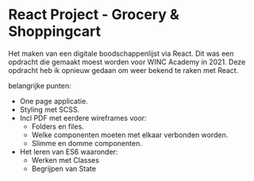 # React Project - Grocery & Shoppingcart

Het maken van een digitale boodschappenlijst via React. Dit was een opdracht die gemaakt moest worden voor WINC Academy in 2021.
Deze opdracht heb ik opnieuw gedaan om weer bekend te raken met React.

belangrijke punten:

- One page applicatie.
- Styling met SCSS.
- Incl PDF met eerdere wireframes voor:
  - Folders en files.
  - Welke componenten moeten met elkaar verbonden worden.
  - Slimme en domme componenten.
- Het leren van ES6 waaronder:
  - Werken met Classes
  - Begrijpen van State
